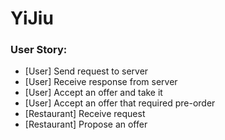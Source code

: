 # YiJiu

### User Story:
- [User] Send request to server
- [User] Receive response from server
- [User] Accept an offer and take it
- [User] Accept an offer that required pre-order
- [Restaurant] Receive request
- [Restaurant] Propose an offer
